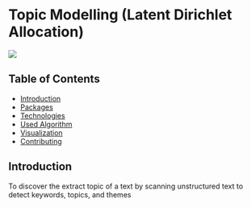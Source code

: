 # Topic Modelling (Latent Dirichlet Allocation)
<img src="https://miro.medium.com/max/4800/1*cDwKSHmfp5awjqjobV707g.png">

## Table of Contents
* [Introduction](#introduction)
* [Packages](#packages)
* [Technologies](#tech)
* [Used Algorithm](#algo)
* [Visualization](#visual)
* [Contributing](#contubution)

## Introduction
To discover the extract topic of a text by scanning unstructured text to detect keywords, topics, and themes

